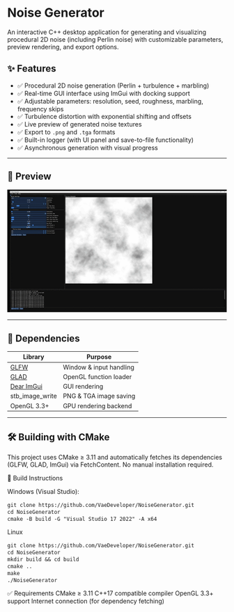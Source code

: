# Noise Generator

An interactive C++ desktop application for generating and visualizing procedural 2D noise (including Perlin noise) with customizable parameters, preview rendering, and export options.

## ✨ Features

- ✅ Procedural 2D noise generation (Perlin + turbulence + marbling)
- ✅ Real-time GUI interface using ImGui with docking support
- ✅ Adjustable parameters: resolution, seed, roughness, marbling, frequency skips
- ✅ Turbulence distortion with exponential shifting and offsets
- ✅ Live preview of generated noise textures
- ✅ Export to `.png` and `.tga` formats
- ✅ Built-in logger (with UI panel and save-to-file functionality)
- ✅ Asynchronous generation with visual progress

---

## 📸 Preview

![Noise Generator Preview](docs/noise_generator.gif)

---
## 🧩 Dependencies

| Library          | Purpose                  |
|------------------|---------------------------|
| [GLFW](https://www.glfw.org/)         | Window & input handling      |
| [GLAD](https://glad.dav1d.de/)        | OpenGL function loader       |
| [Dear ImGui](https://github.com/ocornut/imgui) | GUI rendering                |
| stb_image_write  | PNG & TGA image saving   |
| OpenGL 3.3+       | GPU rendering backend     |
---

## 🛠 Building with CMake
This project uses CMake ≥ 3.11 and automatically fetches its dependencies (GLFW, GLAD, ImGui) via FetchContent. No manual installation required.

🔧 Build Instructions

Windows (Visual Studio):
```
git clone https://github.com/VaeDeveloper/NoiseGenerator.git
cd NoiseGenerator
cmake -B build -G "Visual Studio 17 2022" -A x64
```

Linux
```
git clone https://github.com/VaeDeveloper/NoiseGenerator.git
cd NoiseGenerator
mkdir build && cd build
cmake ..
make
./NoiseGenerator
```

✅ Requirements
CMake ≥ 3.11
C++17 compatible compiler
OpenGL 3.3+ support
Internet connection (for dependency fetching)
